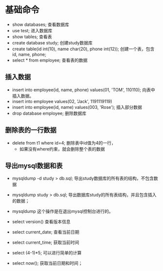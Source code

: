 # 基础命令

- show databases; 查看数据库
- use test; 进入数据库
- show tables; 查看表
- create database study; 创建study数据库
- create table(id int(10), name char(20), phone int(12)); 创建一个表，包含id, name, phone;
- select * from employee; 查看表的数据

## 插入数据
- insert into employee(id, name, phone) values(01, 'TOM', 110110); 向表中插入数据。
- insert into employee values(02, 'Jack', 1191119119)
- insert into employee(id, name) values(003, 'Rose'); 插入部分数据
- drop database employee; 删除数据库

## 删除表的一行数据
- delete from t1 where id=4;  删除表中id值为4的一行，
	- 如果没有where约束，就会删除整个表的数据

## 导出mysql数据和表
- mysqldump -d study > db.sql;	导出study数据库的所有表的结构，不包含数据
- mysqldump study > db.sql; 导出数据库study的所有表结构，并且包含插入的数据；
- mysqldump 这个操作是在退出mysql控制台进行的。

- select version() 查看版本信息
- select current_date; 查看当前日期
- select current_time; 获取当前时间
- select (4-1)*5;  可以进行简单的计算
- select now(); 获取当前日期和时间；
